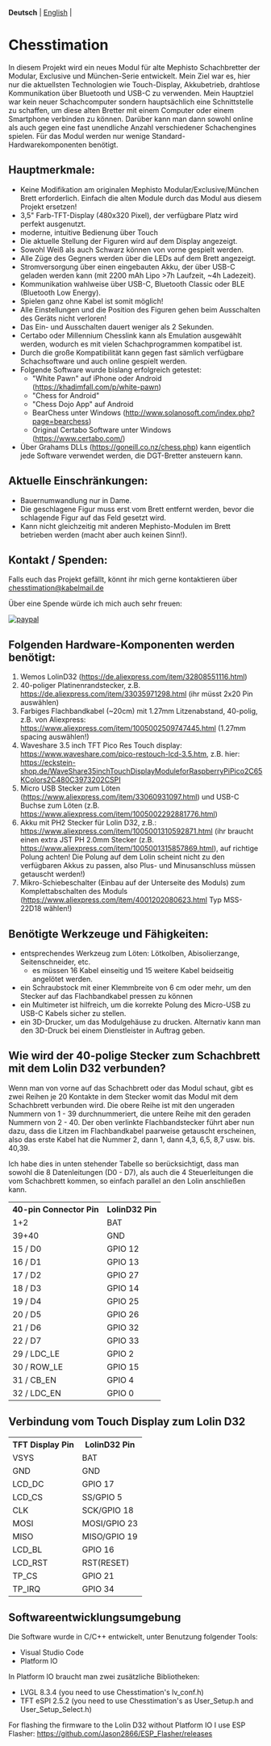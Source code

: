 **Deutsch** | [English](./README.md) |

# Chesstimation

In diesem Projekt wird ein neues Modul für alte Mephisto Schachbretter der Modular, Exclusive und München-Serie entwickelt.
Mein Ziel war es, hier nur die aktuellsten Technologien wie Touch-Display, Akkubetrieb, drahtlose Kommunikation über Bluetooth und USB-C zu verwenden.
Mein Hauptziel war kein neuer Schachcomputer sondern hauptsächlich eine Schnittstelle zu schaffen, um diese alten Bretter mit einem Computer oder einem Smartphone verbinden zu können. Darüber kann man dann sowohl online als auch gegen eine fast unendliche Anzahl verschiedener Schachengines spielen.
Für das Modul werden nur wenige Standard-Hardwarekomponenten benötigt.

## Hauptmerkmale:

* Keine Modifikation am originalen Mephisto Modular/Exclusive/München Brett erforderlich. Einfach die alten Module durch das Modul aus diesem Projekt ersetzen!
* 3,5" Farb-TFT-Display (480x320 Pixel), der verfügbare Platz wird perfekt ausgenutzt.
* moderne, intuitive Bedienung über Touch
* Die aktuelle Stellung der Figuren wird auf dem Display angezeigt.
* Sowohl Weiß als auch Schwarz können von vorne gespielt werden.
* Alle Züge des Gegners werden über die LEDs auf dem Brett angezeigt.
* Stromversorgung über einen eingebauten Akku, der über USB-C geladen werden kann (mit 2200 mAh Lipo >7h Laufzeit, ~4h Ladezeit). 
* Kommunikation wahlweise über USB-C, Bluetooth Classic oder BLE (Bluetooth Low Energy).
* Spielen ganz ohne Kabel ist somit möglich!
* Alle Einstellungen und die Position des Figuren gehen beim Ausschalten des Geräts nicht verloren!
* Das Ein- und Ausschalten dauert weniger als 2 Sekunden.
* Certabo oder Millennium Chesslink kann als Emulation ausgewählt werden, wodurch es mit vielen Schachprogrammen kompatibel ist.
* Durch die große Kompatibilität kann gegen fast sämlich verfügbare Schachsoftware und auch online gespielt werden.
* Folgende Software wurde bislang erfolgreich getestet:
  * "White Pawn" auf iPhone oder Android (https://khadimfall.com/p/white-pawn)
  * "Chess for Android"
  * "Chess Dojo App" auf Android
  * BearChess unter Windows (http://www.solanosoft.com/index.php?page=bearchess)
  * Original Certabo Software unter Windows (https://www.certabo.com/)
* Über Grahams DLLs (https://goneill.co.nz/chess.php) kann eigentlich jede Software verwendet werden, die DGT-Bretter ansteuern kann.

## Aktuelle Einschränkungen:

* Bauernumwandlung nur in Dame.
* Die geschlagene Figur muss erst vom Brett entfernt werden, bevor die schlagende Figur auf das Feld gesetzt wird. 
* Kann nicht gleichzeitig mit anderen Mephisto-Modulen im Brett betrieben werden (macht aber auch keinen Sinn!).

## Kontakt / Spenden:

Falls euch das Projekt gefällt, könnt ihr mich gerne kontaktieren über chesstimation@kabelmail.de

Über eine Spende würde ich mich auch sehr freuen:

[![paypal](https://www.paypalobjects.com/en_US/i/btn/btn_donateCC_LG.gif)](https://paypal.me/AndreasPetersik)

## Folgenden Hardware-Komponenten werden benötigt:
1. Wemos LolinD32 (https://de.aliexpress.com/item/32808551116.html)
2. 40-poliger Platinenrandstecker, z.B. https://de.aliexpress.com/item/33035971298.html (ihr müsst 2x20 Pin auswählen)
3. Farbiges Flachbandkabel (~20cm) mit 1.27mm Litzenabstand, 40-polig, z.B. von Aliexpress: https://www.aliexpress.com/item/1005002509747445.html (1.27mm spacing auswählen!)
4. Waveshare 3.5 inch TFT Pico Res Touch display: https://www.waveshare.com/pico-restouch-lcd-3.5.htm, z.B. hier: https://eckstein-shop.de/WaveShare35inchTouchDisplayModuleforRaspberryPiPico2C65KColors2C480C3973202CSPI
5. Micro USB Stecker zum Löten (https://www.aliexpress.com/item/33060931097.html) und USB-C Buchse zum Löten (z.B. https://www.aliexpress.com/item/1005002292881776.html) 
6. Akku mit PH2 Stecker für Lolin D32, z.B.: https://www.aliexpress.com/item/1005001310592871.html (ihr braucht einen extra JST PH 2.0mm Stecker (z.B. https://www.aliexpress.com/item/1005001315857869.html), auf richtige Polung achten! Die Polung auf dem Lolin scheint nicht zu den verfügbaren Akkus zu passen, also Plus- und Minusanschluss müssen getauscht werden!)
7. Mikro-Schiebeschalter (Einbau auf der Unterseite des Moduls) zum Komplettabschalten des Moduls (https://www.aliexpress.com/item/4001202080623.html Typ MSS-22D18 wählen!) 

## Benötigte Werkzeuge und Fähigkeiten:
* entsprechendes Werkzeug zum Löten: Lötkolben, Abisolierzange, Seitenschneider, etc.
  * es müssen 16 Kabel einseitig und 15 weitere Kabel beidseitig angelötet werden.
* ein Schraubstock mit einer Klemmbreite von 6 cm oder mehr, um den Stecker auf das Flachbandkabel pressen zu können
* ein Multimeter ist hilfreich, um die korrekte Polung des Micro-USB zu USB-C Kabels sicher zu stellen.
* ein 3D-Drucker, um das Modulgehäuse zu drucken. Alternativ kann man den 3D-Druck bei einem Dienstleister in Auftrag geben.

## Wie wird der 40-polige Stecker zum Schachbrett mit dem Lolin D32 verbunden?

Wenn man von vorne auf das Schachbrett oder das Modul schaut, gibt es zwei Reihen je 20 Kontakte in dem Stecker womit das Modul mit dem Schachbrett verbunden wird. Die obere Reihe ist mit den ungeraden Nummern von 1 - 39 durchnummeriert, die untere Reihe mit den geraden Nummern von 2 - 40.
Der oben verlinkte Flachbandstecker führt aber nun dazu, dass die Litzen im Flachbandkabel paarweise getauscht erscheinen, also das erste Kabel hat die Nummer 2, dann 1, dann 4,3, 6,5, 8,7 usw. bis. 40,39.

Ich habe dies in unten stehender Tabelle so berücksichtigt, dass man sowohl die 8 Datenleitungen (D0 - D7), als auch die 4 Steuerleitungen die vom Schachbrett kommen, so einfach parallel an den Lolin anschließen kann.

 <table>
  <tr>
    <th>40-pin Connector Pin</th>
    <th>LolinD32 Pin</th>
  </tr>
  <tr>
    <td>1+2</td>
    <td>BAT</td>
  </tr>
  <tr>
    <td>39+40</td>
    <td>GND</td>
  </tr>
  <tr>
    <td>15 / D0</td>
    <td>GPIO 12</td>
  </tr>
  <tr>
    <td>16 / D1</td>
    <td>GPIO 13</td>
  </tr>
  <tr>
    <td>17 / D2</td>
    <td>GPIO 27</td>
  </tr>
  <tr>
    <td>18 / D3</td>
    <td>GPIO 14</td>
  </tr>
  <tr>
    <td>19 / D4</td>
    <td>GPIO 25</td>
  </tr>
  <tr>
    <td>20 / D5</td>
    <td>GPIO 26</td>
  </tr>
  <tr>
    <td>21 / D6</td>
    <td>GPIO 32</td>
  </tr>
  <tr>
    <td>22 / D7</td>
    <td>GPIO 33</td>
  </tr>
  <tr>
    <td>29 / LDC_LE</td>
    <td>GPIO 2</td>
  </tr>
  <tr>
    <td>30 / ROW_LE</td>
    <td>GPIO 15</td>
  </tr>
  <tr>
    <td>31 / CB_EN</td>
    <td>GPIO 4</td>
  </tr>
  <tr>
    <td>32 / LDC_EN</td>
    <td>GPIO 0</td>
  </tr>
</table> 

## Verbindung vom Touch Display zum Lolin D32

 <table>
  <tr>
    <th>TFT Display Pin</th>
    <th>LolinD32 Pin</th>
  </tr>
  <tr>
    <td>VSYS</td>
    <td>BAT</td>
  </tr>
  <tr>
    <td>GND</td>
    <td>GND</td>
  </tr>
  <tr>
    <td>LCD_DC</td>
    <td>GPIO 17</td>
  </tr>
  <tr>
    <td>LCD_CS</td>
    <td>SS/GPIO 5</td>
  </tr>
  <tr>
    <td>CLK</td>
    <td>SCK/GPIO 18</td>
  </tr>
  <tr>
    <td>MOSI</td>
    <td>MOSI/GPIO 23</td>
  </tr>
  <tr>
    <td>MISO</td>
    <td>MISO/GPIO 19</td>
  </tr>
  <tr>
    <td>LCD_BL</td>
    <td>GPIO 16</td>
  </tr>
  <tr>
    <td>LCD_RST</td>
    <td>RST(RESET)</td>
  </tr>
  <tr>
    <td>TP_CS</td>
    <td>GPIO 21</td>
  </tr>
  <tr>
    <td>TP_IRQ</td>
    <td>GPIO 34</td>
  </tr>
</table> 

## Softwareentwicklungsumgebung

Die Software wurde in C/C++ entwickelt, unter Benutzung folgender Tools:
* Visual Studio Code
* Platform IO

In Platform IO braucht man zwei zusätzliche Bibliotheken:
* LVGL 8.3.4 (you need to use Chesstimation's lv_conf.h)
* TFT eSPI 2.5.2 (you need to use Chesstimation's as User_Setup.h and User_Setup_Select.h)

For flashing the firmware to the Lolin D32 without Platform IO I use ESP Flasher: https://github.com/Jason2866/ESP_Flasher/releases
